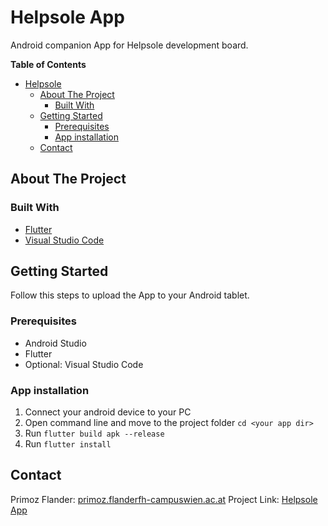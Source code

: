 # Helpsole App

Android companion App for Helpsole development board.

**Table of Contents**

- [Helpsole](#helpsole-app)
  * [About The Project](#about-the-project)
    + [Built With](#built-with)
  * [Getting Started](#getting-started)
    + [Prerequisites](#prerequisites)
    + [App installation](#app-installation)
  * [Contact](#contact)


## About The Project

### Built With

* [Flutter](https://flutter.dev)
* [Visual Studio Code](https://code.visualstudio.com)

## Getting Started

Follow this steps to upload the App to your Android tablet.

### Prerequisites

* Android Studio
* Flutter
* Optional: Visual Studio Code


### App installation

1. Connect your android device to your PC
2. Open command line and move to the project folder `cd <your app dir>`
3. Run `flutter build apk --release`
4. Run `flutter install`


## Contact

Primoz Flander: [primoz.flanderfh-campuswien.ac.at](<mailto:primoz.flanderfh-campuswien.ac.at>)
Project Link: [Helpsole App](https://github.com/primozflander/helpsole_app)
